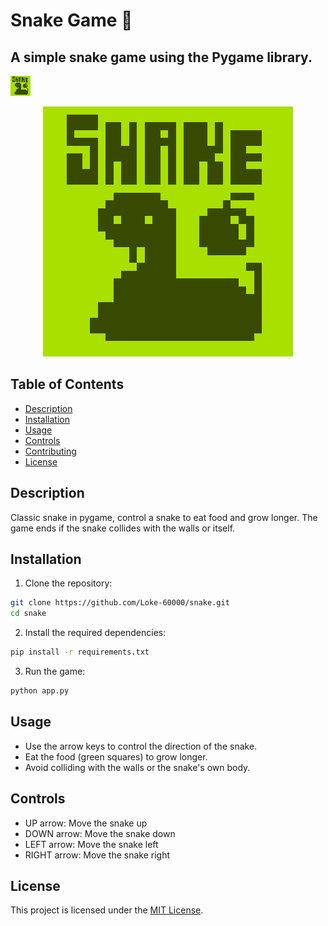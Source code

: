 # Snake Game 🐍

## A simple snake game using the Pygame library.

![Start Image](assets/start.png)

<div align="center">
  <img src="assets/start.png" alt="Start Image" width="400" style="image-rendering: pixelated;">
</div>

## Table of Contents

- [Description](#description)
- [Installation](#installation)
- [Usage](#usage)
- [Controls](#controls)
- [Contributing](#contributing)
- [License](#license)

## Description

Classic snake in pygame, control a snake to eat food and grow longer. The game ends if the snake collides with the walls or itself.

## Installation

1. Clone the repository:

```bash
git clone https://github.com/Loke-60000/snake.git
cd snake
```

2. Install the required dependencies:

```bash
pip install -r requirements.txt
```

3. Run the game:

```bash
python app.py
```

## Usage

- Use the arrow keys to control the direction of the snake.
- Eat the food (green squares) to grow longer.
- Avoid colliding with the walls or the snake's own body.

## Controls

- UP arrow: Move the snake up
- DOWN arrow: Move the snake down
- LEFT arrow: Move the snake left
- RIGHT arrow: Move the snake right

## License

This project is licensed under the [MIT License](LICENSE).
